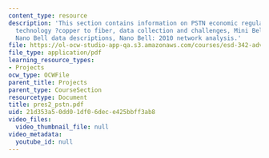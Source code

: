 ```yaml
---
content_type: resource
description: 'This section contains information on PSTN economic regulation (US),
  technology ?copper to fiber, data collection and challenges, Mini Bell network,
  Nano Bell data descriptions, Nano Bell: 2010 network analysis.'
file: https://ol-ocw-studio-app-qa.s3.amazonaws.com/courses/esd-342-advanced-system-architecture-spring-2006/21d353a50dd01df06dece425bbff3ab8_pres2_pstn.pdf
file_type: application/pdf
learning_resource_types:
- Projects
ocw_type: OCWFile
parent_title: Projects
parent_type: CourseSection
resourcetype: Document
title: pres2_pstn.pdf
uid: 21d353a5-0dd0-1df0-6dec-e425bbff3ab8
video_files:
  video_thumbnail_file: null
video_metadata:
  youtube_id: null
---
```

